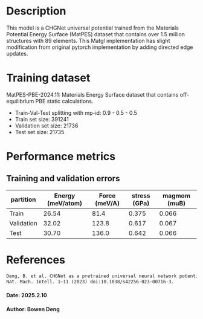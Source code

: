 # Description

This model is a CHGNet universal potential trained from the Materials Potential Energy Surface (MatPES) dataset
that contains over 1.5 million structures with 89 elements.
This Matgl implementation has slight modification from original pytorch implementation by adding directed edge updates.

# Training dataset

MatPES-PBE-2024.11: Materials Energy Surface dataset that contains off-equilibrium PBE static calculations.
- Train-Val-Test splitting with mp-id: 0.9 - 0.5 - 0.5
- Train set size: 391241
- Validation set size: 21736
- Test set size: 21735

# Performance metrics
## Training and validation errors

| partition  | Energy (meV/atom) | Force (meV/A) | stress (GPa) | magmom (muB) |
| ---------- |-------------------|---------------|--------------|--------------|
| Train      | 26.54             | 81.4          | 0.375        | 0.066        |
| Validation | 32.02             | 123.8         | 0.617        | 0.067        |
| Test       | 30.70             | 136.0         | 0.642        | 0.066        |


# References

```txt
Deng, B. et al. CHGNet as a pretrained universal neural network potential for charge-informed atomistic modelling.
Nat. Mach. Intell. 1–11 (2023) doi:10.1038/s42256-023-00716-3.
  ```

####  Date: 2025.2.10
####  Author: Bowen Deng
